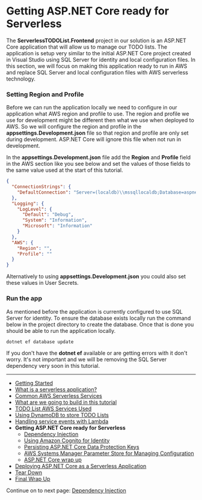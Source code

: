 # Getting ASP.NET Core ready for Serverless

The **ServerlessTODOList.Frontend** project in our solution is an ASP.NET Core application that will allow us to manage our TODO lists. The application
is setup very similar to the initial ASP.NET Core project created in Visual Studio using SQL Server for identity and local configuration files. In this
section, we will focus on making this application ready to run in AWS and replace SQL Server and local configuration files with AWS serverless technology.

### Setting Region and Profile

Before we can run the application locally we need to configure in our application what AWS region and profile to use. The region and profile we use 
for development might be different then what we use when deployed to AWS. So we will configure the region and profile in the **appsettings.Development.json** file
so that region and profile are only set during development. ASP.NET Core will ignore this file when not run in development. 

In the **appsettings.Development.json** file add the **Region** and **Profile** field in the AWS section like you see below and set the values of those fields to the same value used
at the start of this tutorial.

```json
{
  "ConnectionStrings": {
    "DefaultConnection": "Server=(localdb)\\mssqllocaldb;Database=aspnet-ServerlessTODOList-53bc9b9d-9d6a-45d4-8429-2a2761773502;Trusted_Connection=True;MultipleActiveResultSets=true"
  },
  "Logging": {
    "LogLevel": {
      "Default": "Debug",
      "System": "Information",
      "Microsoft": "Information"
    }
  },
  "AWS": {
    "Region": "",
    "Profile": ""
  }
}
```

Alternatively to using **appsettings.Development.json** you could also set these values in User Secrets.

### Run the app

As mentioned before the application is currently configured to use SQL Server for identity. To ensure the database exists locally run the command below in the project directory
to create the database. Once that is done you should be able to run the application locally.

```
dotnet ef database update
```

If you don't have the **dotnet ef** available or are getting errors with it don't worry. It's not important and we will be removing 
the SQL Server dependency very soon in this tutorial.

<!-- Generated Navigation -->
---

* [Getting Started](../GettingStarted.md)
* [What is a serverless application?](../WhatIsServerless.md)
* [Common AWS Serverless Services](../CommonServerlessServices.md)
* [What are we going to build in this tutorial](../WhatAreWeBuilding.md)
* [TODO List AWS Services Used](../TODOListServices.md)
* [Using DynamoDB to store TODO Lists](../DynamoDBModule/WhatIsDynamoDB.md)
* [Handling service events with Lambda](../StreamProcessing/ServiceEvents.md)
* **Getting ASP.NET Core ready for Serverless**
  * [Dependency Injection](../ASP.NETCoreFrontend/DependencyInjection.md)
  * [Using Amazon Cognito for Identity](../ASP.NETCoreFrontend/WebIdentity.md)
  * [Persisting ASP.NET Core Data Protection Keys](../ASP.NETCoreFrontend/ParameterStoreDataProtection.md)
  * [AWS Systems Manager Parameter Store for Managing Configuration](../ASP.NETCoreFrontend/ParameterStoreConfigurationProvider.md)
  * [ASP.NET Core wrap up](../ASP.NETCoreFrontend/FrontendWrapup.md)
* [Deploying ASP.NET Core as a Serverless Application](../DeployingFrontend/DeployingFrontend.md)
* [Tear Down](../TearDown.md)
* [Final Wrap Up](../FinalWrapup.md)

Continue on to next page: [Dependency Injection](../ASP.NETCoreFrontend/DependencyInjection.md)

